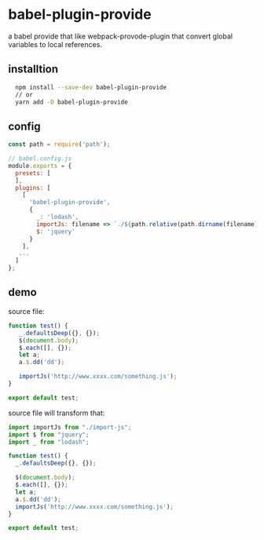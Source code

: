 # babel-plugin-provide
a babel provide that like webpack-provode-plugin that convert global variables to local references.

## installtion

```bash
  npm install --save-dev babel-plugin-provide
  // or 
  yarn add -D babel-plugin-provide
```

## config


```js
const path = require('path');

// babel.config.js
module.exports = {
  presets: [
  ],
  plugins: [
    [
      'babel-plugin-provide',
      {
        _: 'lodash',
        importJs: filename => `./${path.relative(path.dirname(filename), path.join(__dirname, 'demo/src/import-js')).replace(/\\/g, '/')}`,
        $: 'jquery'
      }
    ],
   ...
  ]
};
```

## demo

source file:
```js
function test() {
   _.defaultsDeep({}, {});
   $(document.body);
   $.each([], {});
   let a;
   a.$.dd('dd');

   importJs('http://www.xxxx.com/something.js');
}

export default test;

```

source file will transform that:

```js
import importJs from "./import-js";
import $ from "jquery";
import _ from "lodash";

function test() {
  _.defaultsDeep({}, {});

  $(document.body);
  $.each([], {});
  let a;
  a.$.dd('dd');
  importJs('http://www.xxxx.com/something.js');
}

export default test;
```
